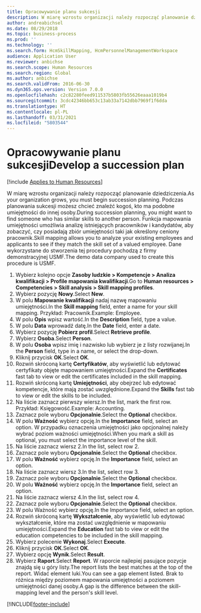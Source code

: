 ```yaml
---
title: Opracowywanie planu sukcesji
description: W miarę wzrostu organizacji należy rozpocząć planowanie dziedziczenia.
author: andreabichsel
ms.date: 08/29/2018
ms.topic: business-process
ms.prod: ''
ms.technology: ''
ms.search.form: HcmSkillMapping, HcmPersonnelManagementWorkspace
audience: Application User
ms.reviewer: anbichse
ms.search.scope: Human Resources
ms.search.region: Global
ms.author: anbichse
ms.search.validFrom: 2016-06-30
ms.dyn365.ops.version: Version 7.0.0
ms.openlocfilehash: c2c82280feed911537b5803fb55626eaaa1019b4
ms.sourcegitcommit: 3cdc42346bb653c13ab33a7142dbb7969f1f6dda
ms.translationtype: HT
ms.contentlocale: pl-PL
ms.lasthandoff: 03/31/2021
ms.locfileid: "5803544"
---
```

# <a name="develop-a-succession-plan"></a><span data-ttu-id="f7da6-103">Opracowywanie planu sukcesji</span><span class="sxs-lookup"><span data-stu-id="f7da6-103">Develop a succession plan</span></span>

[!include [Applies to Human Resources](../includes/applies-to-hr.md)]

<span data-ttu-id="f7da6-104">W miarę wzrostu organizacji należy rozpocząć planowanie dziedziczenia.</span><span class="sxs-lookup"><span data-stu-id="f7da6-104">As your organization grows, you must begin succession planning.</span></span> <span data-ttu-id="f7da6-105">Podczas planowania sukcesji możesz chcieć znaleźć kogoś, kto ma podobne umiejętności do innej osoby.</span><span class="sxs-lookup"><span data-stu-id="f7da6-105">During succession planning, you might want to find someone who has similar skills to another person.</span></span> <span data-ttu-id="f7da6-106">Funkcja mapowania umiejętności umożliwia analizę istniejących pracowników i kandydatów, aby zobaczyć, czy posiadają zbiór umiejętności taki jak określony ceniony pracownik.</span><span class="sxs-lookup"><span data-stu-id="f7da6-106">Skill mapping allows you to analyze your existing employees and applicants to see if they match the skill set of a valued employee.</span></span> <span data-ttu-id="f7da6-107">Dane wykorzystane do stworzenia tej procedury pochodzą z firmy demonstracyjnej USMF.</span><span class="sxs-lookup"><span data-stu-id="f7da6-107">The demo data company used to create this procedure is USMF.</span></span>

1. <span data-ttu-id="f7da6-108">Wybierz kolejno opcje **Zasoby ludzkie > Kompetencje > Analiza kwalifikacji > Profile mapowania kwalifikacji**.</span><span class="sxs-lookup"><span data-stu-id="f7da6-108">Go to **Human resources > Competencies > Skill analysis > Skill mapping profiles**.</span></span>
2. <span data-ttu-id="f7da6-109">Wybierz pozycję **Nowy**.</span><span class="sxs-lookup"><span data-stu-id="f7da6-109">Select **New**.</span></span>
3. <span data-ttu-id="f7da6-110">W polu **Mapowanie kwalifikacji** nadaj nazwę mapowaniu umiejętności.</span><span class="sxs-lookup"><span data-stu-id="f7da6-110">In the **Skill mapping** field, enter a name for your skill mapping.</span></span> <span data-ttu-id="f7da6-111">Przykład: Pracownik.</span><span class="sxs-lookup"><span data-stu-id="f7da6-111">Example: Employee.</span></span>
4. <span data-ttu-id="f7da6-112">W polu **Opis** wpisz wartość.</span><span class="sxs-lookup"><span data-stu-id="f7da6-112">In the **Description** field, type a value.</span></span>
5. <span data-ttu-id="f7da6-113">W polu **Data** wprowadź datę.</span><span class="sxs-lookup"><span data-stu-id="f7da6-113">In the **Date** field, enter a date.</span></span>
6. <span data-ttu-id="f7da6-114">Wybierz pozycję **Pobierz profil**.</span><span class="sxs-lookup"><span data-stu-id="f7da6-114">Select **Retrieve profile**.</span></span>
7. <span data-ttu-id="f7da6-115">Wybierz **Osoba**.</span><span class="sxs-lookup"><span data-stu-id="f7da6-115">Select **Person**.</span></span>
8. <span data-ttu-id="f7da6-116">W polu **Osoba** wpisz imię i nazwisko lub wybierz je z listy rozwijanej.</span><span class="sxs-lookup"><span data-stu-id="f7da6-116">In the **Person** field, type in a name, or select the drop-down.</span></span>
9. <span data-ttu-id="f7da6-117">Kliknij przycisk **OK**.</span><span class="sxs-lookup"><span data-stu-id="f7da6-117">Select **OK**.</span></span>
10. <span data-ttu-id="f7da6-118">Rozwiń skróconą kartę **Certyfikatów**, aby wyświetlić lub edytować certyfikaty objęte mapowaniem umiejętności.</span><span class="sxs-lookup"><span data-stu-id="f7da6-118">Expand the **Certificates** fast tab to view or edit the certificates included in the skill mapping.</span></span>
11. <span data-ttu-id="f7da6-119">Rozwiń skróconą kartę **Umiejętności**, aby obejrzeć lub edytować kompetencje, które mają zostać uwzględnione.</span><span class="sxs-lookup"><span data-stu-id="f7da6-119">Expand the **Skills** fast tab to view or edit the skills to be included.</span></span>
12. <span data-ttu-id="f7da6-120">Na liście zaznacz pierwszy wiersz.</span><span class="sxs-lookup"><span data-stu-id="f7da6-120">In the list, mark the first row.</span></span> <span data-ttu-id="f7da6-121">Przykład: Księgowość.</span><span class="sxs-lookup"><span data-stu-id="f7da6-121">Example:  Accounting.</span></span>
13. <span data-ttu-id="f7da6-122">Zaznacz pole wyboru **Opcjonalnie**.</span><span class="sxs-lookup"><span data-stu-id="f7da6-122">Select the **Optional** checkbox.</span></span>
14. <span data-ttu-id="f7da6-123">W polu **Ważność** wybierz opcję.</span><span class="sxs-lookup"><span data-stu-id="f7da6-123">In the **Importance** field, select an option.</span></span> <span data-ttu-id="f7da6-124">W przypadku oznaczenia umiejętności jako opcjonalnej należy wybrać poziom ważności umiejętności.</span><span class="sxs-lookup"><span data-stu-id="f7da6-124">When you mark a skill as optional, you must select the importance level of the skill.</span></span>  
15. <span data-ttu-id="f7da6-125">Na liście zaznacz wiersz 2.</span><span class="sxs-lookup"><span data-stu-id="f7da6-125">In the list, select row 2.</span></span>
16. <span data-ttu-id="f7da6-126">Zaznacz pole wyboru **Opcjonalnie**.</span><span class="sxs-lookup"><span data-stu-id="f7da6-126">Select the **Optional** checkbox.</span></span>
17. <span data-ttu-id="f7da6-127">W polu **Ważność** wybierz opcję.</span><span class="sxs-lookup"><span data-stu-id="f7da6-127">In the **Importance** field, select an option.</span></span>
18. <span data-ttu-id="f7da6-128">Na liście zaznacz wiersz 3.</span><span class="sxs-lookup"><span data-stu-id="f7da6-128">In the list, select row 3.</span></span>
19. <span data-ttu-id="f7da6-129">Zaznacz pole wyboru **Opcjonalnie**.</span><span class="sxs-lookup"><span data-stu-id="f7da6-129">Select the **Optional** checkbox.</span></span>
20. <span data-ttu-id="f7da6-130">W polu **Ważność** wybierz opcję.</span><span class="sxs-lookup"><span data-stu-id="f7da6-130">In the **Importance** field, select an option.</span></span>
21. <span data-ttu-id="f7da6-131">Na liście zaznacz wiersz 4.</span><span class="sxs-lookup"><span data-stu-id="f7da6-131">In the list, select row 4.</span></span>
22. <span data-ttu-id="f7da6-132">Zaznacz pole wyboru **Opcjonalnie**.</span><span class="sxs-lookup"><span data-stu-id="f7da6-132">Select the **Optional** checkbox.</span></span>
23. <span data-ttu-id="f7da6-133">W polu Ważność wybierz opcję.</span><span class="sxs-lookup"><span data-stu-id="f7da6-133">In the Importance field, select an option.</span></span>
24. <span data-ttu-id="f7da6-134">Rozwiń skróconą kartę **Wykształcenie**, aby wyświetlić lub edytować wykształcenie, które ma zostać uwzględnienie w mapowaniu umiejętności.</span><span class="sxs-lookup"><span data-stu-id="f7da6-134">Expand the **Education** fast tab to view or edit the education competencies to be included in the skill mapping.</span></span>
25. <span data-ttu-id="f7da6-135">Wybierz polecenie **Wykonaj**.</span><span class="sxs-lookup"><span data-stu-id="f7da6-135">Select **Execute**.</span></span>
26. <span data-ttu-id="f7da6-136">Kliknij przycisk **OK**.</span><span class="sxs-lookup"><span data-stu-id="f7da6-136">Select **OK**.</span></span>
27. <span data-ttu-id="f7da6-137">Wybierz opcję **Wynik**.</span><span class="sxs-lookup"><span data-stu-id="f7da6-137">Select **Result**.</span></span>
28. <span data-ttu-id="f7da6-138">Wybierz **Raport**.</span><span class="sxs-lookup"><span data-stu-id="f7da6-138">Select **Report**.</span></span> <span data-ttu-id="f7da6-139">W raporcie najlepiej pasujące pozycje znajdą się u góry listy.</span><span class="sxs-lookup"><span data-stu-id="f7da6-139">The report lists the best matches at the top of the report.</span></span> <span data-ttu-id="f7da6-140">Widać element luki.</span><span class="sxs-lookup"><span data-stu-id="f7da6-140">You can see a gap element listed.</span></span> <span data-ttu-id="f7da6-141">Brak to różnica między poziomem mapowania umiejętności a poziomem umiejętności danej osoby.</span><span class="sxs-lookup"><span data-stu-id="f7da6-141">A gap is the difference between the skill-mapping level and the person's skill level.</span></span>  



[!INCLUDE[footer-include](../includes/footer-banner.md)]